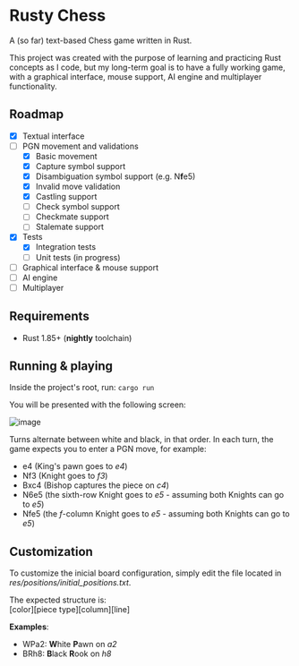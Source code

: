 # Rusty Chess
A (so far) text-based Chess game written in Rust.

This project was created with the purpose of learning and practicing Rust concepts as I code, but my long-term goal is to have a fully working game, with a graphical interface, mouse support, AI engine and multiplayer functionality.

## Roadmap
- [x] Textual interface
- [ ] PGN movement and validations
  - [x] Basic movement
  - [x] Capture symbol support
  - [x] Disambiguation symbol support (e.g. N**f**e5)
  - [x] Invalid move validation
  - [x] Castling support
  - [ ] Check symbol support
  - [ ] Checkmate support
  - [ ] Stalemate support
- [x] Tests
  - [x] Integration tests
  - [ ] Unit tests (in progress)
- [ ] Graphical interface & mouse support
- [ ] AI engine
- [ ] Multiplayer

## Requirements
- Rust 1.85+ (**nightly** toolchain)

## Running & playing
Inside the project's root, run: `cargo run`

You will be presented with the following screen:

![image](https://github.com/user-attachments/assets/dca97cd6-d93e-44a7-b853-6bf3945f95dc)

Turns alternate between white and black, in that order. In each turn, the game expects you to enter a PGN move, for example:
- e4 (King's pawn goes to *e4*)
- Nf3 (Knight goes to *f3*)
- Bxc4 (Bishop captures the piece on *c4*)
- N6e5 (the sixth-row Knight goes to *e5* - assuming both Knights can go to *e5*)
- Nfe5 (the *f*-column Knight goes to *e5* - assuming both Knights can go to *e5*)

## Customization
To customize the inicial board configuration, simply edit the file located in *res/positions/initial_positions.txt*.

The expected structure is:<br>
[color][piece type][column][line]

**Examples**:
- WPa2: **W**hite **P**awn on *a2*
- BRh8: **B**lack **R**ook on *h8*
